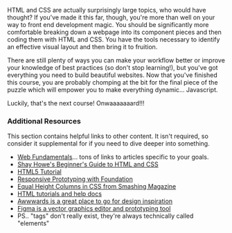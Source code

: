 HTML and CSS are actually surprisingly large topics, who would have thought?  If you've made it this far, though, you're more than well on your way to front end development magic.  You should be significantly more comfortable breaking down a webpage into its component pieces and then coding them with HTML and CSS.  You have the tools necessary to identify an effective visual layout and then bring it to fruition.

There are still plenty of ways you can make your workflow better or improve your knowledge of best practices (so don't stop learning!), but you've got everything you need to build beautiful websites.  Now that you've finished this course, you are probably chomping at the bit for the final piece of the puzzle which will empower you to make everything dynamic... Javascript.

Luckily, that's the next course!  Onwaaaaaaard!!!

### Additional Resources
This section contains helpful links to other content. It isn't required, so consider it supplemental for if you need to dive deeper into something.

* [Web Fundamentals](https://developers.google.com/web/fundamentals/)... tons of links to articles specific to your goals.
* [Shay Howe's Beginner's Guide to HTML and CSS](http://learn.shayhowe.com/html-css/)
* [HTML5 Tutorial](http://www.html-5-tutorial.com/start-html5-tutorial.htm)
* [Responsive Prototyping with Foundation](http://alistapart.com/article/dive-into-responsive-prototyping-with-foundation)
* [Equal Height Columns in CSS from Smashing Magazine](http://coding.smashingmagazine.com/2010/11/08/equal-height-columns-using-borders-and-negative-margins-with-css/)
* [HTML tutorials and help docs](http://www.webplatform.org/)
* [Awwwards is a great place to go for design inspiration](http://www.awwwards.com/)
* [Figma is a vector graphics editor and prototyping tool](https://www.figma.com/)
* PS.. "tags" don't really exist, they're always technically called "elements"
